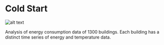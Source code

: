 # Cold Start

![alt text](https://cdn.pixabay.com/photo/2017/01/02/23/26/power-plant-1948112_960_720.png)

Analysis of energy consumption data of 1300 buildings. Each building has a distinct time series of energy and temperature data.
